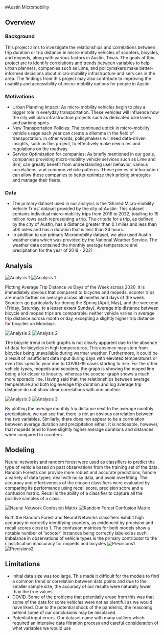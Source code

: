 #Austin Micromobility

## Overview

### Background
This project aims to investigate the relationships and correlations between trip duration or trip distance in micro-mobility vehicles of scooters, bicycles, and mopeds, along with various factors in Austin, Texas.
The goals of this project are to identify correlations and trends between variables to help urban planners, companies such as Lime, and policymakers make better-informed decisions about micro-mobility infrastructure and services in the area. The findings from this project may also contribute to improving the usability and accessibility of micro-mobility options for people in Austin.

### Motivations
*   Urban Planning Impact: As micro-mobility vehicles begin to play a bigger role in everyday transportation. These vehicles will influence how the city will plan infrastructure projects such as dedicated bike lanes and parking spots.
*   New Transportation Policies: The continued uptick in micro-mobility vehicle usage each year can create a dilemma in the field of transportation. In other words, policymakers will need data-driven insights, such as this project, to effectively make new rules and regulations on the roadway.
*   Service Optimization for companies: As briefly mentioned in our goals, companies providing micro-mobility vehicle services such as Lime and Bird, can greatly benefit from understanding user behavior, various correlations, and common vehicle patterns. These pieces of information can allow these companies to better optimize their pricing strategies and manage their fleets.

### Data
*   The primary dataset used in our analysis is the ‘Shared Micro-mobility Vehicle Trips’ dataset provided by the city of Austin. This dataset contains individual micro-mobility trips from 2019 to 2022, totalling to 15 million rows each representing a trip. The criteria for a trip, as defined by the city of Austin, has a distance greater than 0.1 miles and less than 500 miles and has a duration that is less than 24 hours.
*   In addition to our primary Micromobility dataset, we also used Austin weather data which was provided by the National Weather Service. The weather data contained the monthly average temperature and precipitation for the year of 2019 - 2021

## Analysis
![Analysis 1](assets/image5.png) ![Analysis 1](assets/image5.png)

Plotting Average Trip Distance vs Days of the Week across 2020, it is immediately obvious that compared to bicycles and mopeds, scooter trips are much farther on average across all months and days of the week. Scooters go particularly far during the Spring (April, May), and the weekend (Friday, Saturday, to a lesser extent Sunday). Average trip distance between bicycle and moped trips are comparable; neither vehicle varies in average trip distance across month or day, excepting a slightly higher trip distance for bicycles on Mondays.

![Analysis 2](assets/image9.png) ![Analysis 2](assets/image11.png)

The bicycle trend in both graphs is not clearly apparent due to the absence of data for bicycles in high temperatures. This absence may stem from bicycles being unavailable during warmer weather. Furthermore, it could be a result of insufficient data input during days with elevated temperatures or even this specific year due to COVID-19 cases starting to rise. For the other vehicle types, mopeds and scooters, the graph is showing the moped line being a lot closer to linearity, whereas the scooter graph shows a much more sporadic line. Having said that, the relationships between average temperature and both log average trip duration and log average trip distance do not show clear correlations with one another.

![Analysis 3](assets/image4.png) ![Analysis 3](assets/image7.png)

By plotting the average monthly trip distance next to the average monthly precipitation, we can see that there is not an obvious correlation between the two variables. Similarly, there does not appear to be a correlation between average duration and precipitation either. It is noticeable, however, that mopeds tend to have slightly higher average durations and distances when compared to scooters.

## Modeling
Neural networks and random forest were used as classifiers to predict the type of vehicle based on past observations from the training set of the data. Random Forests can provide more robust and accurate predictions, handle a variety of data types, deal with noisy data, and avoid overfitting.
The accuracy and effectiveness of the chosen classifiers were evaluated by comparing its performance using recall score, precision score and a confusion matrix. Recall is the ability of a classifier to capture all the positive samples of a class.

![Neural Network Confusion Matrix](/assets/image13.png) ![Random Forest Confusion Matrix](/assets/image1.png)

Both the Random Forest and Neural Networks classifiers exhibit high accuracy in correctly identifying scooters, as evidenced by precision and recall scores close to 1. The confusion matrices for both models show a notable number of 'scooter' instances being correctly labeled as such. Imbalance in observations of vehicle types is the primary contributor to the classification inaccuracy for mopeds and bicycles
![Precisions1](/assets/image3.png) ![Precisions2](/assets/image6.png)

## Limitations
*   Initial data size was too large.
  This made it difficult for the models to find a common trend or correlation between data points and due to the smaller sample size, the accuracy of our results were naturally lower than the true values. 
*   COVID.
  Some of the problems that potentially arose from this was that some of the data for some vehicles were not as plentiful as we would have liked. Due to the potential shock of the pandemic, the reasoning behind some of our conclusions may be misplaced.
*   Potential input errors.
  Our dataset came with many outliers which required an intensive data filtration process and careful consideration of what variables we would use
